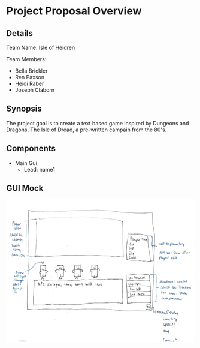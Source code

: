 # Project Proposal Overview

## Details
Team Name: Isle of Heidren

Team Members:
* Bella Brickler
* Ren Paxson
* Heidi Raber
* Joseph Claborn

## Synopsis
The project goal is to create a text based game inspired by Dungeons and Dragons, The Isle of Dread, a pre-written campain from the 80's. 

## Components
* Main Gui
  * Lead: name1

## GUI Mock
![image](GUI-template.jpg)
